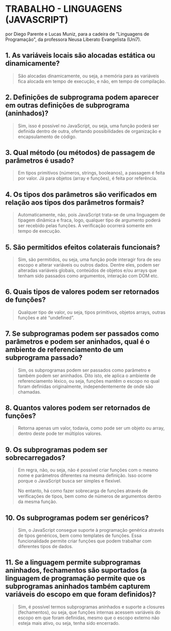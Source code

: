 # TRABALHO - LINGUAGENS (JAVASCRIPT)
por Diego Parente e Lucas Muniz, para a cadeira de "Linguagens de Programação", da professora Neusa Liberato Evangelista (Uni7).


## 1. As variáveis locais são alocadas estática ou dinamicamente?	

> São alocadas dinamicamente, ou seja, a memória para as variáveis fica alocada em tempo de execução, e não, em tempo de compilação.


## 2. Definições de subprograma podem aparecer em outras definições de subprograma (aninhados)?

> Sim, isso é possível no JavaScript, ou seja, uma função poderá ser definida dentro de outra, ofertando possibilidades de organização e encapsulamento de código.


## 3. Qual método (ou métodos) de passagem de parâmetros é usado?

> Em tipos primitivos (números, strings, booleanos), a passagem é feita por valor. Já para objetos (array e funções), é feita por referência.


## 4. Os tipos dos parâmetros são verificados em relação aos tipos dos parâmetros formais?

> Automaticamente, não, pois JavaScript trata-se de uma linguagem de tipagem dinâmica e fraca, logo, qualquer tipo de argumento poderá ser recebido pelas funções. A verificação ocorrerá somente em tempo de execução.


## 5. São permitidos efeitos colaterais funcionais?
  
> Sim, são permitidos, ou seja, uma função pode interagir fora de seu escopo e alterar variáveis ou outros dados. Dentre eles, podem ser alteradas variáveis globais, conteúdos de objetos e/ou arrays que tenham sido passados como argumentos, interação com DOM etc.


## 6. Quais tipos de valores podem ser retornados de funções?
  
> Qualquer tipo de valor, ou seja, tipos primitivos, objetos arrays, outras funções e até “undefined”.


## 7. Se subprogramas podem ser passados como parâmetros e podem ser aninhados, qual é o ambiente de referenciamento de um subprograma passado?

> Sim, os subprogramas podem ser passados como parâmetro e também podem ser aninhados. Dito isto, ele aplica o ambiente de referenciamento léxico, ou seja, funções mantêm o escopo no qual foram definidas originalmente, independentemente de onde são chamadas.


## 8. Quantos valores podem ser retornados de funções?

> Retorna apenas um valor, todavia, como pode ser um objeto ou array, dentro deste pode ter múltiplos valores.


## 9. Os subprogramas podem ser sobrecarregados?

> Em regra, não, ou seja, não é possível criar funções com o mesmo nome e parâmetros diferentes na mesma definição. Isso ocorre porque o JavaScript busca ser simples e flexível.
>
> No entanto, há como fazer sobrecarga de funções através de verificações de tipos, bem como de números de argumentos dentro da mesma função.


## 10. Os subprogramas podem ser genéricos?

> Sim, o JavaScript consegue suporte à programação genérica através de tipos genéricos, bem como templates de funções. Essa funcionalidade permite criar funções que podem trabalhar com diferentes tipos de dados.


## 11. Se a linguagem permite subprogramas aninhados, fechamentos são suportados (a linguagem de programação permite que os subprogramas aninhados também capturem variáveis do escopo em que foram definidos)?

> Sim, é possível termos subprogramas aninhados e suporte a closures (fechamentos), ou seja, que funções internas acessem variáveis do escopo em que foram definidas, mesmo que o escopo externo não esteja mais ativo, ou seja, tenha sido encerrado.
